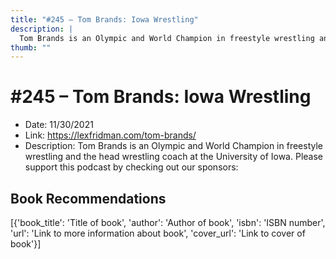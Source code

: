 ```yaml
---
title: "#245 – Tom Brands: Iowa Wrestling"
description: |
  Tom Brands is an Olympic and World Champion in freestyle wrestling and the head wrestling coach at the University of Iowa. Please support this podcast by checking out our sponsors:"
thumb: ""
---
```


# #245 – Tom Brands: Iowa Wrestling

  - Date: 11/30/2021
  - Link: https://lexfridman.com/tom-brands/
  - Description: Tom Brands is an Olympic and World Champion in freestyle wrestling and the head wrestling coach at the University of Iowa. Please support this podcast by checking out our sponsors:

## Book Recommendations

[{'book_title': 'Title of book', 'author': 'Author of book', 'isbn': 'ISBN number', 'url': 'Link to more information about book', 'cover_url': 'Link to cover of book'}]